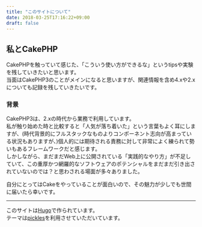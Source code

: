 ```yaml
---
title: "このサイトについて"
date: 2018-03-25T17:16:22+09:00
draft: false
---
```


## 私とCakePHP

CakePHPを触っていて感じた、「こういう使い方ができるな」というtipsや実験を残していきたいと思います。  
当面はCakePHP3のことがメインになると思いますが、関連情報を含め4.xや2.xについても記録を残していきたいです。


### 背景
CakePHP3は、2.xの時代から業務で利用しています。  
私が触り始めた時と比較すると「人気が落ち着いた」という言葉もよく耳にしますが、(時代背景的にフルスタックなものよりコンポーネント志向が高まっている状況もありますが、)個人的には期待される責務に対して非常によく練られて勢いもあるフレームワークだと感じます。  
しかしながら、まだまだWeb上に公開されている「実践的なやり方」が不足していて、この重厚かつ網羅的なソフトウェアのポテンシャルをまだまだ引き出されていないのでは？と思わされる場面が多々ありました。

自分にとってはCakeをやっていることが面白いので、その魅力が少しでも世間に届いたら幸いです。


-----
このサイトは[Hugo](https://gohugo.io)で作られています。  
テーマは[pickles](https://themes.gohugo.io/hugo_theme_pickles/)を利用させていただいています。
